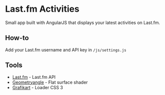 Last.fm Activities
====================

Small app built with AngularJS that displays your latest activities on Last.fm.

How-to
-----------
Add your Last.fm username and API key in `/js/settings.js` 

Tools
-----------
* [Last.fm] - Last.fm API
* [Geometryangle] - Flat surface shader
* [Grafikart] - Loader CSS 3

[Last.fm]:http://www.lastfm.fr/api
[Geometryangle]:https://github.com/TritonCode/Geometryangle
[Grafikart]:http://www.grafikart.fr/


